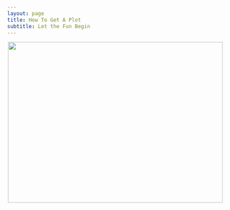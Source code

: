 ```yaml
---
layout: page
title: How To Get A Plot
subtitle: Let the Fun Begin
---
```

<p align="center">
  <img width="500" height="375" src="https://croftie48.github.io/seaford_allotments.github.io/assets/img/jorg-hofmeier-wfqsRJZjXP0-unsplash.jpg">
</p>
